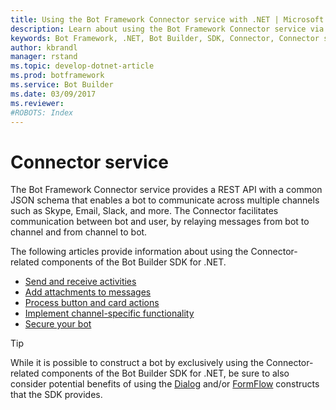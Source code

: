 ```yaml
---
title: Using the Bot Framework Connector service with .NET | Microsoft Docs
description: Learn about using the Bot Framework Connector service via the Bot Builder SDK for .NET.
keywords: Bot Framework, .NET, Bot Builder, SDK, Connector, Connector service
author: kbrandl
manager: rstand
ms.topic: develop-dotnet-article
ms.prod: botframework
ms.service: Bot Builder
ms.date: 03/09/2017
ms.reviewer:
#ROBOTS: Index
---
```


# Connector service

The Bot Framework Connector service provides a REST API with a common JSON schema 
that enables a bot to communicate across multiple channels such as Skype, Email, Slack, and more. 
The Connector facilitates communication between bot and user, 
by relaying messages from bot to channel and from channel to bot. 

The following articles provide information about using the Connector-related components of the Bot Builder SDK for .NET. 

- [Send and receive activities](bot-framework-dotnet-send-and-receive.md)
- [Add attachments to messages](bot-framework-dotnet-add-attachments.md)
- [Process button and card actions](bot-framework-dotnet-cardactions.md)
- [Implement channel-specific functionality](bot-framework-dotnet-channeldata.md)
- [Secure your bot](bot-framework-dotnet-security.md)

> [!TIP]
> While it is possible to construct a bot by exclusively using the Connector-related components of 
> the Bot Builder SDK for .NET, be sure to also consider potential benefits of using the 
> [Dialog](bot-framework-dotnet-dialogs.md) and/or [FormFlow](bot-framework-dotnet-formflow.md) constructs 
> that the SDK provides.